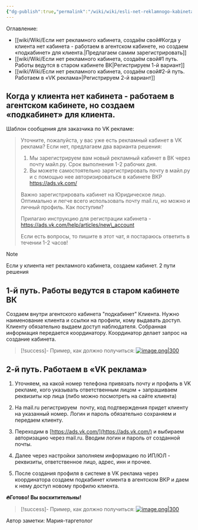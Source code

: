 ```yaml
---
{"dg-publish":true,"permalink":"/wiki/wiki/esli-net-reklamnogo-kabineta-sozdayom-svoj/"}
---
```


Оглавление:
- [[wiki/Wiki/Если нет рекламного кабинета, создаём свой#Когда у клиента нет кабинета - работаем в агентском кабинете, но создаем «подкабинет» для клиента.\|Предлагаем самим зарегистрировать]]
- [[wiki/Wiki/Если нет рекламного кабинета, создаём свой#1 путь. Работы ведутся в старом кабинете ВК\|Регистрируем 1-й вариант]]
- [[wiki/Wiki/Если нет рекламного кабинета, создаём свой#2-й путь. Работаем в «VK реклама»\|Регистрируем 2-й вариант]]
## Когда у клиента нет кабинета - работаем в агентском кабинете, но создаем «подкабинет» для клиента.


Шаблон сообщения для заказчика по VK рекламе:

> Уточните, пожалуйста, у вас уже есть рекламный кабинет в VK реклама? Если нет, предлагаем два варианта решения:
> 
> 1) Мы зарегистрируем вам новый рекламный кабинет в ВК через почту майл.ру. Срок выполнения 1-2 рабочих дня.
> 2) Вы можете самостоятельно зарегистрировать почту в майл.ру и с помощью нее авторизироваться в кабинете ВКР https://ads.vk.com/
> 
> Важно зарегистрировать кабинет на Юридическое лицо.  
> Оптимально и легче всего использовать почту mail.ru, но можно и личный профиль.
> Как поступим?
> 
> Прилагаю инструкцию для регистрации кабинета - https://ads.vk.com/help/articles/new\_account
> 
> Если есть вопросы, то пишите в этот чат, я постараюсь ответить в течении 1-2 часов!




> [!NOTE]
> Если у клиента нет рекламного кабинета, создаем кабинет. 
> 2 пути решения

## 1-й путь. Работы ведутся в старом кабинете ВК

Создаем внутри агентского кабинета "подкабинет" Клиента. Нужно наименование клиента и ссылки на профили, кому выдавать доступ. Клиенту обязательно выдаем доступ наблюдателя. Собранная информация передается координатору. Координатор делает запрос на создание кабинета.

> [!success]- Пример, как должно получиться:
> [![image.png|300](https://wiki.ostroukh.ru/uploads/images/gallery/2023-08/scaled-1680-/image.png)](https://wiki.ostroukh.ru/uploads/images/gallery/2023-08/image.png)
  

## 2-й путь. Работаем в «VK реклама»

1. Уточняем, на какой номер телефона привязать почту и профиль в VK рекламе, кого указывать ответственным лицом + запрашиваем реквизиты юр лица (либо можно посмотреть на сайте клиента)

2. На mail.ru регистрируем  почту, код подтверждения придет клиенту на указанный номер. Логин и пароль обязательно сохраняем и передаем клиенту.

3. Переходим в [https://ads.vk.com/](https://ads.vk.com/) и выбираем авторизацию через mail.ru. Вводим логин и пароль от созданной почты.

4. Далее через настройки заполняем информацию по ИП/ЮЛ - реквизиты, ответственное лицо, адрес, инн и прочее.

5. После создания профиля в системе в VK реклама через координатора создаем подкабинет клиента в агентском ВКР и даем к нему доступ новому профилю клиента.

**🔥Готово! Вы восхитительны!**

> [!success]- Пример, как должно получиться:
> [![image.png|300](https://wiki.ostroukh.ru/uploads/images/gallery/2023-08/scaled-1680-/bFUimage.png)](https://wiki.ostroukh.ru/uploads/images/gallery/2023-08/bFUimage.png)
> 

Автор заметки: Мария-таргетолог